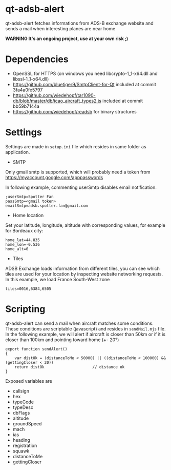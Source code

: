 # qt-adsb-alert

qt-adsb-alert fetches informations from ADS-B exchange website and sends a mail when interesting planes are near home 

**WARNING It's an ongoing project, use at your own risk ;)**

# Dependencies

* OpenSSL for HTTPS (on windows you need libcrypto-1_1-x64.dll and libssl-1_1-x64.dll)
* https://github.com/bluetiger9/SmtpClient-for-Qt included at commit 3fa4a0fe5797
* https://github.com/wiedehopf/tar1090-db/blob/master/db/icao_aircraft_types2.js included at commit bb59b7144a
* https://github.com/wiedehopf/readsb for binary structures

# Settings

Settings are made in `setup.ini` file which resides in same folder as application.

* SMTP 

Only gmail smtp is supported, which will probably need a token from https://myaccount.google.com/apppasswords

In following example, commenting userSmtp disables email notification.

    ;userSmtp=Spotter Fan
    passSmtp=<gmail token>
    emailSmtp=adsb.spotter.fan@gmail.com



* Home location

Set your latitude, longitude, altitude with corresponding values, for example for Bordeaux city: 

    home_lat=44.835
    home_lon=-0.536
    home_alt=0

* Tiles

ADSB Exchange loads information from different tiles, you can see which tiles are used for your location by inspecting website networking requests.
In this example, we load France South-West zone

    tiles=0016,6384,6505

# Scripting

qt-adsb-alert can send a mail when aircraft matches some conditions. These conditions are scriptable (javascript) and resides in `sendMail.mjs` file.
In the following example, we will alert if aircraft is closer than 50km or if it is closer than 100km and pointing toward home (+- 20°)

    export function sendAlert()
    {
        var distOk = (distanceToMe < 50000) || ((distanceToMe < 100000) && (gettingCloser < 20))
        return distOk                     // distance ok
    }
    
Exposed variables are 

- callsign
- hex
- typeCode
- typeDesc
- dbFlags
- altitude
- groundSpeed
- mach
- ias
- heading
- registration
- squawk
- distanceToMe
- gettingCloser

